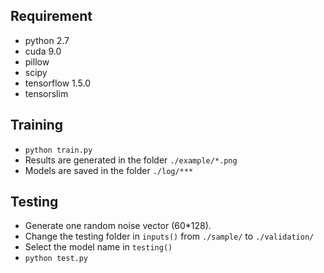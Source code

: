 ## Requirement
* python 2.7
* cuda 9.0
* pillow
* scipy
* tensorflow 1.5.0
* tensorslim

## Training
* ``python train.py``
* Results are generated in the folder ``./example/*.png``
* Models are saved in the folder ``./log/***``

## Testing
* Generate one random noise vector (60*128).
* Change the testing folder in ``inputs()`` from ``./sample/`` to ``./validation/``
* Select the model name in ``testing()``
* ``python test.py``
